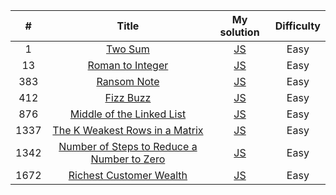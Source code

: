 |  #   |                                                          Title                                                          |                                                                 My solution                                                                 | Difficulty |
| :--: | :---------------------------------------------------------------------------------------------------------------------: | :-----------------------------------------------------------------------------------------------------------------------------------------: | :--------: |
|  1   |                                    [Two Sum](https://leetcode.com/problems/two-sum/)                                    |                            [JS](https://github.com/MstyslavDmytryk/LeetCode/blob/main/solutions/1_Two%20Sum.js)                             |    Easy    |
|  13  |                           [Roman to Integer](https://leetcode.com/problems/roman-to-integer/)                           |                      [JS](https://github.com/MstyslavDmytryk/LeetCode/blob/main/solutions/13_Roman%20to%20Integer.js)                       |    Easy    |
|  383  |                           [Ransom Note](https://leetcode.com/problems/ransom-note/)                           |                      [JS](https://github.com/MstyslavDmytryk/LeetCode/blob/main/solutions/13_Roman%20to%20Integer.js)                       |    Easy    |
| 412  |                                  [Fizz Buzz](https://leetcode.com/problems/fizz-buzz/)                                  |                         [JS](https://github.com/MstyslavDmytryk/LeetCode/blob/main/solutions/412.%20Fizz%20Buzz.js)                         |    Easy    |
| 876  |                  [Middle of the Linked List](https://leetcode.com/problems/middle-of-the-linked-list/)                  |              [JS](https://github.com/MstyslavDmytryk/LeetCode/blob/main/solutions/876.%20Middle%20of%20the%20Linked%20List.js)              |    Easy    |
| 1337 |             [The K Weakest Rows in a Matrix](https://leetcode.com/problems/the-k-weakest-rows-in-a-matrix/)             |         [JS](https://github.com/MstyslavDmytryk/LeetCode/blob/main/solutions/1337.%20The%20K%20Weakest%20Rows%20in%20a%20Matrix.js)         |    Easy    |
| 1342 | [Number of Steps to Reduce a Number to Zero](https://leetcode.com/problems/number-of-steps-to-reduce-a-number-to-zero/) | [JS](https://github.com/MstyslavDmytryk/LeetCode/blob/main/solutions/1342.%20Number%20of%20Steps%20to%20Reduce%20a%20Number%20to%20Zero.js) |    Easy    |
| 1672 |                    [Richest Customer Wealth](https://leetcode.com/problems/richest-customer-wealth/)                    |                [JS](https://github.com/MstyslavDmytryk/LeetCode/blob/main/solutions/1672.%20Richest%20Customer%20Wealth.js)                 |    Easy    |
